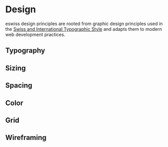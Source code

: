 # Design

eswiss design principles are rooted from graphic design principles used in the [Swiss and International Typographic Style](https://en.wikipedia.org/wiki/International_Typographic_Style) and adapts them to modern web development practices.

## Typography

## Sizing

## Spacing

## Color

## Grid

## Wireframing
